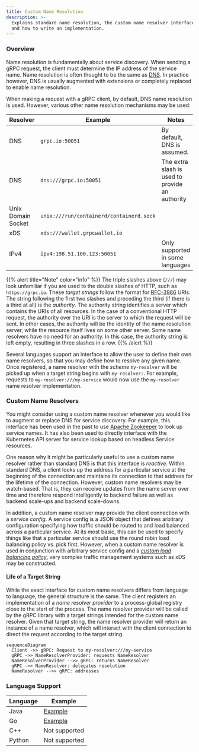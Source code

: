 ```yaml
---
title: Custom Name Resolution
description: >-
  Explains standard name resolution, the custom name resolver interface,
  and how to write an implementation.
---
```


### Overview

Name resolution is fundamentally about service discovery. When sending a 
gRPC request, the client must determine the IP address of the service name.
Name resolution is often thought to be the same as
[DNS](https://www.ietf.org/rfc/rfc1035.txt). In practice however, DNS is usually
augmented with extensions or completely replaced to enable name resolution.

When making a request with a gRPC client, by default, DNS name resolution is
used. However, various other name resolution mechanisms may be used:

|Resolver|Example|Notes|
|-|-|-|
|DNS|`grpc.io:50051`|By default, DNS is assumed.|
|DNS|`dns:///grpc.io:50051`|The extra slash is used to provide an authority|
|Unix Domain Socket|`unix:///run/containerd/containerd.sock`|
|xDS|`xds:///wallet.grpcwallet.io`||
|IPv4|`ipv4:198.51.100.123:50051`|Only supported in some languages|


{{% alert title="Note" color="info" %}}
The triple slashes above (`///`) may look unfamiliar if you are used to the
double slashes of HTTP, such as `https://grpc.io`. These _target strings_ follow
the format for [RFC-3986](https://datatracker.ietf.org/doc/html/rfc3986) URIs.
The string following the first two slashes and preceding the third (if there is
a third at all) is the _authority_. The authority string identifies a server
which contains the URIs of all resources. In the case of a conventional
HTTP request, the authority over the URI is the server to which the request will
be sent. In other cases, the authority will be the identity of the name
resolution server, while the resource itself lives on some other server. Some
name resolvers have no need for an authority. In this case, the authority string
is left empty, resulting in three slashes in a row.
{{% /alert %}}

Several languages support an interface to allow the user to define their own
name resolvers, so that you may define how to resolve any given name. Once
registered, a name resolver with the _scheme_ `my-resolver` will be picked up
when a target string begins with `my-resolver:`. For example, requests to
`my-resolver:///my-service` would now use the `my-resolver` name resolver
implementation.

### Custom Name Resolvers

You might consider using a custom name resolver whenever you would like to
augment or replace DNS for service discovery. For example, this interface has
been used in the past to use [Apache Zookeeper](https://zookeeper.apache.org/)
to look up service names.  It has also been used to directly interface with the
Kubernetes API server for service lookup based on headless Service resources.

One reason why it might be particularly useful to use a custom name resolver
rather than standard DNS is that this interface is _reactive_. Within standard
DNS, a client looks up the address for a particular service at the beginning of
the connection and maintains its connection to that address for the lifetime of
the connection. However, custom name resolvers may be watch-based. That is, they
can receive updates from the name server over time and therefore respond
intelligently to backend failure as well as backend scale-ups and backend
scale-downs.

In addition, a custom name resolver may provide the client connection with a
_service config_. A service config is a JSON object that defines
arbitrary configuration specifying how traffic should be routed to and load
balanced across a particular service. At its most basic, this can be used to
specify things like that a particular service should use the round robin load
balancing policy vs. pick first. However, when a custom name resolver is used in
conjunction with arbitrary service config and a [_custom load balancing
policy_](https://grpc.io/docs/guides/custom-load-balancing/), very complex
traffic management systems such as xDS may be constructed.

#### Life of a Target String

While the exact interface for custom name resolvers differs from language to
language, the general structure is the same. The client registers an
implementation of a _name resolver provider_ to a process-global registry close
to the start of the process. The name resolver provider will be called by the
gRPC library with a target strings intended for the custom name resolver. Given
that target string, the name resolver provider will return an instance of a name
resolver, which will interact with the client connection to direct the request
according to the target string.

```mermaid
sequenceDiagram
  Client ->> gRPC: Request to my-resolver:///my-service
  gRPC ->> NameResolverProvider: requests NameResolver
  NameResolverProvider -->> gRPC: returns NameResolver
  gRPC ->> NameResolver: delegates resolution
  NameResolver -->> gRPC: addresses
```

### Language Support

| Language | Example        |
|----------|----------------|
| Java     |[Example](https://github.com/grpc/grpc-java/tree/master/examples/src/main/java/io/grpc/examples/nameresolve)|
| Go       |[Example](https://github.com/grpc/grpc-go/tree/master/examples/features/name_resolving)|
| C++      | Not supported|
| Python |Not supported|
